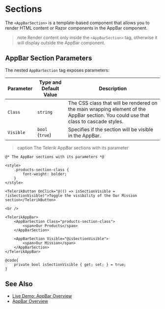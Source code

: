 
# Sections

The `<AppBarSection>` is a template-based component that allows you to render HTML content or Razor components in the AppBar component.

>note Render content only inside the `<AppBarSection>` tag, otherwise it will display outside the AppBar component.

## AppBar Section Parameters

The nested `AppBarSection` tag exposes parameters:

| Parameter | Type and Default Value | Description |
| ----------- | ----------- | ----------- |
| `Class` | `string` | The CSS class that will be rendered on the main wrapping element of the AppBar section. You could use that class to cascade styles. |
| `Visible` | `bool` <br /> (`true`) | Specifies if the section will be visible in the AppBar. |

>caption The Telerik AppBar sections with its parameter

````RAZOR
@* The AppBar sections with its parameters *@

<style>
    .products-section-class {
        font-weight: bolder;
    }
</style>

<TelerikButton OnClick="@(() => isSectionVisible = !isSectionVisible)">Toggle the visibility of the Our Mission section</TelerikButton>

<br />

<TelerikAppBar>
    <AppBarSection Class="products-section-class">
        <span>Our Products</span>
    </AppBarSection>

    <AppBarSection Visible="@isSectionVisible">
        <span>Our Mission</span>
    </AppBarSection>
</TelerikAppBar>

@code{
    private bool isSectionVisible { get; set; } = true;
}
````

## See Also

* [Live Demo: AppBar Overview](https://demos.telerik.com/blazor-ui/appbar/overview)
* [AppBar Overview](slug:appbar-overview)

